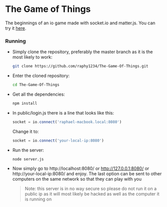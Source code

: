 # The Game of Things
The beginnings of an io game made with socket.io and matter.js. You can try it [here](http://www.rfsite.tk:8080/).


### Running

* Simply clone the repository, preferably the master branch as it is the most likely to work:
    ```bash
    git clone https://github.com/raphy1234/The-Game-Of-Things.git
    ```


* Enter the cloned repository:
    ```bash
    cd The-Game-Of-Things
    ```


* Get all the dependencies:
    ```bash
    npm install
    ```


* In public/login.js there is a line that looks like this:
    ```javascript
    socket = io.connect('raphael-macbook.local:8080')
    ```
    Change it to:
    ```javascript
    socket = io.connect('your-local-ip:8080')
    ```


* Run the server:
    ```bash
    node server.js
    ```


* Now simply go to http://localhost:8080/ or http://127.0.0.1:8080/ or http://your-local-ip:8080/ and enjoy. The last option can be sent to other computers on the same network so that they can play with you
    >Note: this server is in no way secure so please do not run it on a public ip as it will most likely be hacked as well as the computer it is running on 
